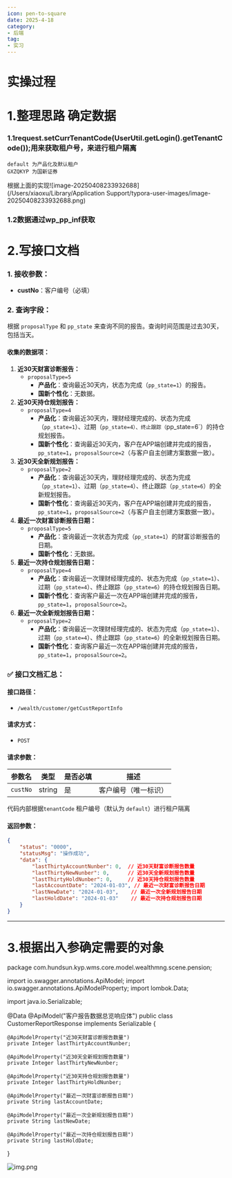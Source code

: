 ```yaml
---
icon: pen-to-square
date: 2025-4-18
category:
- 后端
tag:
- 实习
---
```

# 实操过程

# 1.整理思路 确定数据

### 1.1request.setCurrTenantCode(UserUtil.getLogin().getTenantCode());用来获取租户号，来进行租户隔离

```
default 为产品化及默认租户
GXZQKYP 为国新证券
```

根据上面的实现![image-20250408233932688](/Users/xiaoxu/Library/Application Support/typora-user-images/image-20250408233932688.png)

### 1.2数据通过wp_pp_inf获取

# 2.写接口文档

### 1. **接收参数**：

- **custNo**：客户编号（必填）

### 2. **查询字段**：

根据 `proposalType` 和 `pp_state` 来查询不同的报告。查询时间范围是过去30天，包括当天。

#### **收集的数据项：**

1. **近30天财富诊断报告：**
   - `proposalType=5`
     - **产品化**：查询最近30天内，状态为完成（`pp_state=1`）的报告。
     - **国新个性化**：无数据。
2. **近30天持仓规划报告：**
   - `proposalType=4`
     - **产品化**：查询最近30天内，理财经理完成的、状态为完成（`pp_state=1`）、过期（`pp_state=4）、终止跟踪（`pp_state=6`）的持仓规划报告。
     - **国新个性化**：查询最近30天内，客户在APP端创建并完成的报告，`pp_state=1`，`proposalSource=2`（与客户自主创建方案数据一致）。
3. **近30天全新规划报告：**
   - `proposalType=2`
     - **产品化**：查询最近30天内，理财经理完成的、状态为完成（`pp_state=1`）、过期（`pp_state=4`）、终止跟踪（`pp_state=6`）的全新规划报告。
     - **国新个性化**：查询最近30天内，客户在APP端创建并完成的报告，`pp_state=1`，`proposalSource=2`（与客户自主创建方案数据一致）。
4. **最近一次财富诊断报告日期：**
   - `proposalType=5`
     - **产品化**：查询最近一次状态为完成（`pp_state=1`）的财富诊断报告的日期。
     - **国新个性化**：无数据。
5. **最近一次持仓规划报告日期：**
   - `proposalType=4`
     - **产品化**：查询最近一次理财经理完成的、状态为完成（`pp_state=1`）、过期（`pp_state=4`）、终止跟踪（`pp_state=6`）的持仓规划报告日期。
     - **国新个性化**：查询客户最近一次在APP端创建并完成的报告，`pp_state=1`，`proposalSource=2`。
6. **最近一次全新规划报告日期：**
   - `proposalType=2`
     - **产品化**：查询最近一次理财经理完成的、状态为完成（`pp_state=1`）、过期（`pp_state=4`）、终止跟踪（`pp_state=6`）的全新规划报告日期。
     - **国新个性化**：查询客户最近一次在APP端创建并完成的报告，`pp_state=1`，`proposalSource=2`。

### ✅ **接口文档汇总：**

#### **接口路径**：

- `/wealth/customer/getCustReportInfo`

#### **请求方式**：

- `POST`

#### **请求参数**：

| 参数名   | 类型   | 是否必填 | 描述                 |
| -------- | ------ | -------- | -------------------- |
| `custNo` | string | 是       | 客户编号（唯一标识） |

代码内部根据`tenantCode`    租户编号（默认为 `default`）进行租户隔离

#### **返回参数**：

```json
{
    "status": "0000",
    "statusMsg": "操作成功",
    "data": {
        "lastThirtyAccountNunber": 0,  // 近30天财富诊断报告数量
        "lastThirtyNewNunber": 0,      // 近30天全新规划报告数量
        "lastThirtyHoldNunber": 0,     // 近30天持仓规划报告数量
        "lastAccountDate": "2024-01-03", // 最近一次财富诊断报告日期
        "lastNewDate": "2024-01-03",    // 最近一次全新规划报告日期
        "lastHoldDate": "2024-01-03"    // 最近一次持仓规划报告日期
    }
}
```

------



# 3.根据出入参确定需要的对象

package com.hundsun.kyp.wms.core.model.wealthmng.scene.pension;

import io.swagger.annotations.ApiModel;
import io.swagger.annotations.ApiModelProperty;
import lombok.Data;

import java.io.Serializable;

@Data
@ApiModel("客户报告数据总览响应体")
public class CustomerReportResponse implements Serializable {

    @ApiModelProperty("近30天财富诊断报告数量")
    private Integer lastThirtyAccountNunber;
    
    @ApiModelProperty("近30天全新规划报告数量")
    private Integer lastThirtyNewNunber;
    
    @ApiModelProperty("近30天持仓规划报告数量")
    private Integer lastThirtyHoldNunber;
    
    @ApiModelProperty("最近一次财富诊断报告日期")
    private String lastAccountDate;
    
    @ApiModelProperty("最近一次全新规划报告日期")
    private String lastNewDate;
    
    @ApiModelProperty("最近一次持仓规划报告日期")
    private String lastHoldDate;

}

![img.png](img.png)